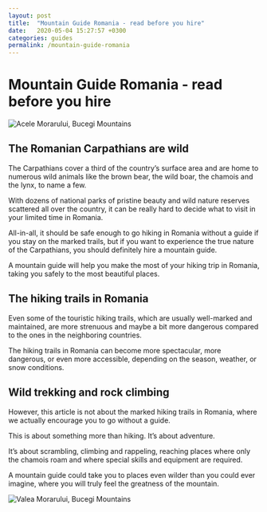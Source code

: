 ```yaml
---
layout: post
title:  "Mountain Guide Romania - read before you hire"
date:   2020-05-04 15:27:57 +0300
categories: guides
permalink: /mountain-guide-romania
---
```


# Mountain Guide Romania - read before you hire

![Acele Morarului, Bucegi Mountains](https://hikingbeast.com/wp-content/uploads/2020/05/mountain-guide-romania-climbing-acele-morarului-bucegi-1200x900.jpg)

## The Romanian Carpathians are wild

The Carpathians cover a third of the country’s surface area and are home to numerous wild animals like the brown bear, the wild boar, the chamois and the lynx, to name a few.

With dozens of national parks of pristine beauty and wild nature reserves scattered all over the country, it can be really hard to decide what to visit in your limited time in Romania.

All-in-all, it should be safe enough to go hiking in Romania without a guide if you stay on the marked trails, but if you want to experience the true nature of the Carpathians, you should definitely hire a mountain guide.

A mountain guide will help you make the most of your hiking trip in Romania, taking you safely to the most beautiful places.

## The hiking trails in Romania

Even some of the touristic hiking trails, which are usually well-marked and maintained, are more strenuous and maybe a bit more dangerous compared to the ones in the neighboring countries.

The hiking trails in Romania can become more spectacular, more dangerous, or even more accessible, depending on the season, weather, or snow conditions.

## Wild trekking and rock climbing

However, this article is not about the marked hiking trails in Romania, where we actually encourage you to go without a guide.

This is about something more than hiking. It’s about adventure.

It’s about scrambling, climbing and rappeling, reaching places where only the chamois roam and where special skills and equipment are required.

A mountain guide could take you to places even wilder than you could ever imagine, where you will truly feel the greatness of the mountain.


![Valea Morarului, Bucegi Mountains](https://hikingbeast.com/wp-content/uploads/2020/05/monutain-guide-romania-valea-morarului-bucegi-mountains-1024x768.jpg)
